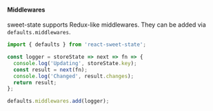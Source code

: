 #### Middlewares

sweet-state supports Redux-like middlewares. They can be added via `defaults.middlewares`.

```js
import { defaults } from 'react-sweet-state';

const logger = storeState => next => fn => {
  console.log('Updating', storeState.key);
  const result = next(fn);
  console.log('Changed', result.changes);
  return result;
};

defaults.middlewares.add(logger);
```

